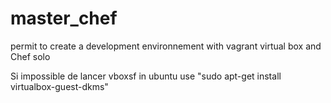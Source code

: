 master_chef
===========

permit to create a development environnement with vagrant virtual box and Chef solo

Si impossible de lancer vboxsf in ubuntu use "sudo apt-get install virtualbox-guest-dkms"

